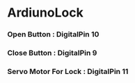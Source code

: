 ArdiunoLock
===========
<h3>Open Button : DigitalPin 10</h3>
<h3>Close Button : DigitalPin 9</h3>
<h3>Servo Motor For Lock : DigitalPin 11</h3>
